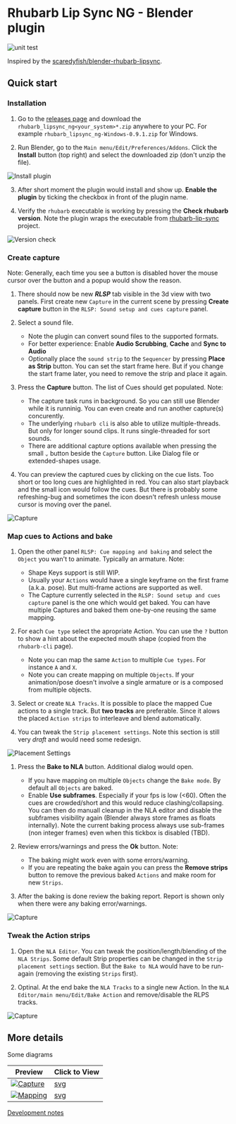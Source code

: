 # Rhubarb Lip Sync NG - Blender plugin

![unit test](https://github.com/Premik/blender-rhubarb-lipsync/actions/workflows/unit-tests.yml/badge.svg)

Inspired by the [scaredyfish/blender-rhubarb-lipsync](https://github.com/scaredyfish/blender-rhubarb-lipsync).

## Quick start


### Installation

1. Go to the [releases page](https://github.com/Premik/blender_rhubarb_lipsync_ng/releases/latest) and download the `rhubarb_lipsync_ng<your_system>*.zip` anywhere to your PC. For example `rhubarb_lipsync_ng-Windows-0.9.1.zip` for Windows.

2. Run Blender, go to the `Main menu/Edit/Preferences/Addons`. Click the **Install** button (top right) and select the downloaded zip (don't unzip the file).

![Install plugin](doc/img/PluginInstall.png)

3. After short moment the plugin would install and show up. **Enable the plugin** by ticking the checkbox in front of the plugin name.

4. Verify the `rhubarb` executable is working by pressing the **Check rhubarb version**. Note the plugin wraps the executable from [rhubarb-lip-sync](https://github.com/DanielSWolf/rhubarb-lip-sync) project.

![Version check](doc/img/rhubarbVersion.gif)

### Create capture
Note: Generally, each time you see a button is disabled hover the mouse cursor over the button and a popup would show the reason.
1. There should now be new ***RLSP*** tab visible in the 3d view with two panels. First create new `Capture` in the current scene by pressing **Create capture** button in the `RLSP: Sound setup and cues capture` panel.

1. Select a sound file. 
   * Note the plugin can convert sound files to the supported formats.
   * For better experience: Enable **Audio Scrubbing**, **Cache** and **Sync to Audio**
   * Optionally place the `sound strip` to the `Sequencer` by pressing **Place as Strip** button. You can set the start frame here. But if you change the start frame later, you need to remove the strip and place it again.
   

1. Press the **Capture** button. The list of Cues should get populated. Note:
   * The capture task runs in background. So you can still use Blender while it is runninig. You can even create and run another capture(s) concurently.
   * The underlying `rhubarb cli` is also able to utilize multiple-threads. But only for longer sound clips. It runs single-threaded for sort sounds.
   * There are additional capture options available when pressing the small `⌄` button beside the `Capture` button. Like Dialog file or extended-shapes usage.

1. You can preview the captured cues by clicking on the cue lists. Too short or too long cues are highlighted in red. You can also start playback and the small icon would follow the cues. But there is probably some refreshing-bug and sometimes the icon doesn't refresh unless mouse cursor is moving over the panel.

![Capture](doc/img/capture.gif)

### Map cues to Actions and bake

1. Open the other panel `RLSP: Cue mapping and baking` and select the `Object` you wan't to animate. Typically an armature. Note:
   * Shape Keys support is still WIP.
   * Usually your `Actions` would have a single keyframe on the first frame (a.k.a. pose). But multi-frame actions are supported as well.
   * The Capture currently selected in the `RLSP: Sound setup and cues capture` panel is the one which would get baked. You can have multiple Captures and baked them one-by-one reusing the same mapping.   

1. For each `Cue type` select the apropriate Action. You can use the `?` button to show a hint about the expected mouth shape (copied from the `rhubarb-cli` page). 
   * Note you can map the same `Action` to multiple `Cue types`. For instance `A` and `X`.
   * Note you can create mapping on multiple `Objects`. If your animation/pose doesn't involve a single armature or is a composed from multiple objects.

1. Select or create `NLA Tracks`. It is possible to place the mapped Cue actions to a single track. But **two tracks** are preferable. Since it alows the placed `Action strips` to interleave and blend automatically.

1. You can tweak the `Strip placement settings`. Note this section is still very *draft* and would need some redesign.

![Placement Settings](doc/img/placementSettings.png)


1. Press the **Bake to NLA** button. Additional dialog would open.
   * If you have mapping on multiple `Objects` change the `Bake mode`. By default all `Objects` are baked.
   * Enable **Use subframes**. Especially if your fps is low (<60). Often the cues are crowded/short and this would reduce clashing/collapsing. You can then do manuall cleanup in the NLA editor and disable the subframes visibility again (Blender always store frames as floats internally). Note the current baking process always use sub-frames (non integer frames) even when this tickbox is disabled (TBD).

1. Review errors/warnings and press the **Ok** button. Note: 
   * The baking might work even with some errors/warning.
   * If you are repeating the bake again you can press the **Remove strips** button to remove the previous baked `Actions` and make room for new `Strips`.
1. After the baking is done review the baking report. Report is shown only when there were any baking error/warnings.

![Capture](doc/img/maping.gif)

### Tweak the Action strips

1. Open the `NLA Editor`. You can tweak the position/length/blending of the `NLA Strips`. Some default Strip properties can be changed in the `Strip placement settings` section. But the `Bake to NLA` would have to be run-again (removing the existing `Strips` first).

1. Optinal. At the end bake the `NLA Tracks` to a single new Action. In the `NLA Editor/main menu/Edit/Bake Action` and remove/disable the RLPS tracks.

![Capture](doc/img/BakeNLATracks.png)

## More details

Some diagrams

| Preview                                  | Click to View                |
|------------------------------------------|------------------------------|
| <a href="doc/diagrams/capture.svg">![Capture](doc/diagrams/capture.svg.png)</a> | <a href="doc/diagrams/capture.svg">svg</a>|
| <a href="doc/diagrams/mapping.svg">![Mapping](doc/diagrams/mapping.svg.png)</a> | <a href="doc/diagrams/mapping.svg">svg</a> |


[Development notes](dev.md)